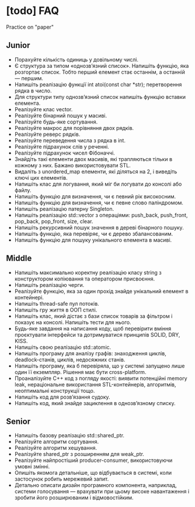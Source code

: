# [todo] FAQ

Practice on "paper"

## Junior

- Порахуйте кількість одиниць у довільному числі.
- Є структура за типом «однозв’язний список».  Напишіть функцію, яка розгортає список.  Тобто перший елемент стає останнім, а останній — першим.
- Напишіть реалізацію функції int atoi(const char *str); перетворення рядка в число.
- Для структури типу однозв’язний список напишіть функцію вставки елемента.
- Реалізуйте клас vector.
- Реалізуйте бінарний пошук у масиві.
- Реалізуйте будь-яке сортування.
- Реалізуйте макрос для порівняння двох рядків.
- Реалізуйте реверс рядків.
- Реалізуйте переведення числа з рядка в int.
- Реалізуйте підрахунок слів у реченні.
- Реалізуйте підрахунок чисел Фібоначчі.
- Знайдіть такі елементи двох масивів, які трапляються тільки в кожному з них.  Бажано використовувати STL.
- Видаліть з unordered_map елементи, які діляться на 2, і виведіть ключі цих елементів.
- Напишіть клас для логування, який міг би логувати до консолі або файлу.
- Напишіть функцію для визначення, чи є певний рік високосним.
- Напишіть функцію для визначення, чи є певне слово паліндромом.
- Напишіть реалізацію патерну Singleton.
- Напишіть реалізацію std::vector з операціями: push_back, push_front, pop_back, pop_front, size, clear.
- Напишіть рекурсивний пошук значення в дереві бінарного пошуку.
- Напишіть функцію, яка перевіряє, чи є дерево збалансованим.
- Напишіть функцію для пошуку унікального елемента в масиві.

## Middle

- Напишіть максимально коректну реалізацію класу string з конструктором копіювання та оператором присвоєння.
- Напишіть реалізацію черги.
- Реалізуйте функцію, яка за один прохід знайде унікальний елемент в контейнері.
- Напишіть thread-safe пул потоків.
- Напишіть гру життя в ООП стилі.
- Напишіть клас, який дістає з бази список товарів за фільтром і показує на консолі.  Напишіть тести для нього.
- Будь-яке завдання на написання коду, щоб перевірити вміння проєктувати інтерфейси та дотримуватися принципів SOLID, DRY, KISS.
- Напишіть свою реалізацію std::atomic.
- Напишіть програму для аналізу графів: знаходження циклів, deadlock-станів, циклів, недосяжних станів.
- Напишіть програму, яка б перевіряла, що у системі запущено лише один її екземпляр.  Рішення має бути cross-platform.
- Проаналізуйте C++ код з погляду якості: виявити потенційні memory leak, нераціональне використання STL-контейнерів, алгоритмів, неоптимальні конструкції тощо.
- Напишіть код для розв’язання судоку.
- Напишіть код, який знайде зациклення в однозв’язному списку.

## Senior

- Напишіть базову реалізацію std::shared_ptr.
- Реалізуйте алгоритм сортування.
- Реалізуйте алгоритм хешування.
- Реалізуйте shared_ptr з розширенням для weak_ptr.
- Реалізуйте найпростіший producer-consumer, використовуючи умовні змінні.
- Опишіть якомога детальніше, що відбувається в системі, коли застосунок робить мережевий запит.
- Детально описати дизайн програмного компонента, наприклад, системи голосування — врахувати при цьому високе навантаження і зробити його розширюваним і відмовостійким.
